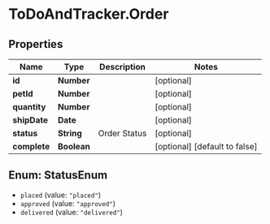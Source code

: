 # ToDoAndTracker.Order

## Properties
Name | Type | Description | Notes
------------ | ------------- | ------------- | -------------
**id** | **Number** |  | [optional] 
**petId** | **Number** |  | [optional] 
**quantity** | **Number** |  | [optional] 
**shipDate** | **Date** |  | [optional] 
**status** | **String** | Order Status | [optional] 
**complete** | **Boolean** |  | [optional] [default to false]

<a name="StatusEnum"></a>
## Enum: StatusEnum

* `placed` (value: `"placed"`)
* `approved` (value: `"approved"`)
* `delivered` (value: `"delivered"`)

